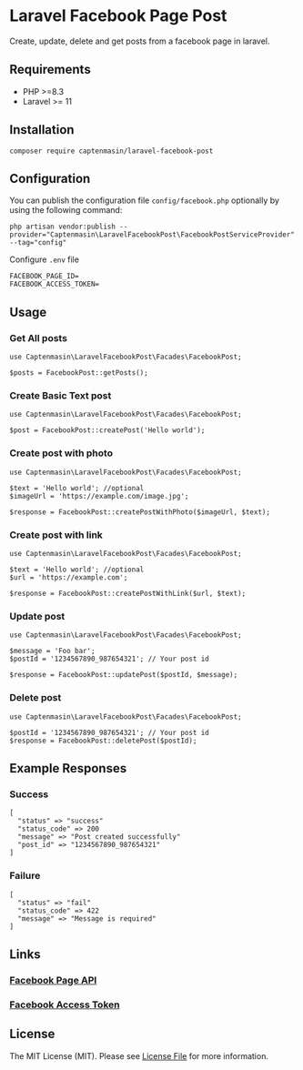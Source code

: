 # Laravel Facebook Page Post
Create, update, delete and get posts from a facebook page in laravel.

## Requirements

- PHP >=8.3
- Laravel >= 11

## Installation
```
composer require captenmasin/laravel-facebook-post
```
## Configuration
You can publish the configuration file `config/facebook.php` optionally by using the following command:
``` 
php artisan vendor:publish --provider="Captenmasin\LaravelFacebookPost\FacebookPostServiceProvider" --tag="config"
```

Configure `.env` file
```
FACEBOOK_PAGE_ID=
FACEBOOK_ACCESS_TOKEN=
```

## Usage

### Get All posts
``` 
use Captenmasin\LaravelFacebookPost\Facades\FacebookPost;

$posts = FacebookPost::getPosts();
```

### Create Basic Text post
``` 
use Captenmasin\LaravelFacebookPost\Facades\FacebookPost;

$post = FacebookPost::createPost('Hello world');
```

### Create post with photo
``` 
use Captenmasin\LaravelFacebookPost\Facades\FacebookPost;

$text = 'Hello world'; //optional
$imageUrl = 'https://example.com/image.jpg';

$response = FacebookPost::createPostWithPhoto($imageUrl, $text);
```

### Create post with link
``` 
use Captenmasin\LaravelFacebookPost\Facades\FacebookPost;

$text = 'Hello world'; //optional
$url = 'https://example.com';

$response = FacebookPost::createPostWithLink($url, $text);
```

### Update  post
``` 
use Captenmasin\LaravelFacebookPost\Facades\FacebookPost;

$message = 'Foo bar';
$postId = '1234567890_987654321'; // Your post id

$response = FacebookPost::updatePost($postId, $message);
```

### Delete  post
``` 
use Captenmasin\LaravelFacebookPost\Facades\FacebookPost;

$postId = '1234567890_987654321'; // Your post id
$response = FacebookPost::deletePost($postId);
```

## Example Responses

### Success
``` 
[
  "status" => "success"
  "status_code" => 200
  "message" => "Post created successfully"
  "post_id" => "1234567890_987654321"
]
```

### Failure
``` 
[
  "status" => "fail"
  "status_code" => 422
  "message" => "Message is required"
]
```

## Links

### [Facebook Page API](https://developers.facebook.com/docs/pages-api)
### [Facebook Access Token](https://developers.facebook.com/docs/facebook-login/guides/access-tokens/get-long-lived)

## License
The MIT License (MIT). Please see [License File](LICENSE) for more information.
